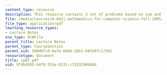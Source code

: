 ```yaml
---
content_type: resource
description: This resource contains 3 set of problems based on sum and series II.
file: /media/courses/6-042j-mathematics-for-computer-science-fall-2005/9fdb4505b4f0351e9231cf323296bb0d_cp8f.pdf
file_type: application/pdf
learning_resource_types:
- Lecture Notes
ocw_type: OCWFile
parent_title: Lecture Notes
parent_type: CourseSection
parent_uid: 560d0fc0-0a7a-0ab0-26b1-b8fe9fc17391
resourcetype: Document
title: cp8f.pdf
uid: 9fdb4505-b4f0-351e-9231-cf323296bb0d
---
```

